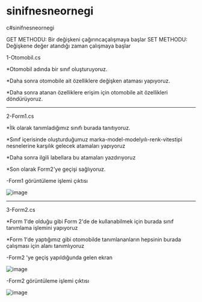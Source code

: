 # sinifnesneornegi
 c#sinifnesneornegi


GET METHODU: Bir değişkeni çağırıncaçalışmaya başlar
SET METHODU: Değişkene değer atandığı zaman çalışmaya başlar



1-Otomobil.cs


*Otomobil adında bir sınıf oluşturuyoruz. 

*Daha sonra otomobile ait özelliklere değişken ataması yapıyoruz.

*Daha sonra atanan özelliklere erişim için otomobile ait özellikleri döndürüyoruz.

-----------------------------------------------------------------------------------

2-Form1.cs


*İlk olarak tanımladığımız sınıfı burada tanıtıyoruz.

*Sınıf içerisinde oluşturduğumuz marka-model-modelyılı-renk-vitestipi nesnelerine karşılık gelecek atamaları yapıyoruz

*Daha sonra ilgili labellara bu atamaları yazdırıyoruz

*Son olarak Form2'ye geçişi sağlıyoruz.



-Form1 görüntüleme işlemi çıktısı


![image](https://user-images.githubusercontent.com/105325163/182043542-e4197eaa-e6e3-4835-a5db-590a69a8bc8e.png)

-------------------------------------------------------------------------------------------------------------------------


3-Form2.cs

*Form 1'de olduğu gibi Form 2'de de kullanabilmek için burada sınıf tanımlama işlemini yapıyoruz

*Form 1'de yaptığımız gibi otomobilde tanımlananların hepsinin burada çalışması için alanı tanımlıyoruz


-Form2 'ye geçiş yapıldığunda gelen ekran



![image](https://user-images.githubusercontent.com/105325163/182043563-220970d2-2b2f-477c-a5b5-c4ca483f2e88.png)


-Form2 görüntüleme işlemi çıktısı



![image](https://user-images.githubusercontent.com/105325163/182043588-c33a5275-1694-4c5a-90f7-42f6684e6b30.png)

